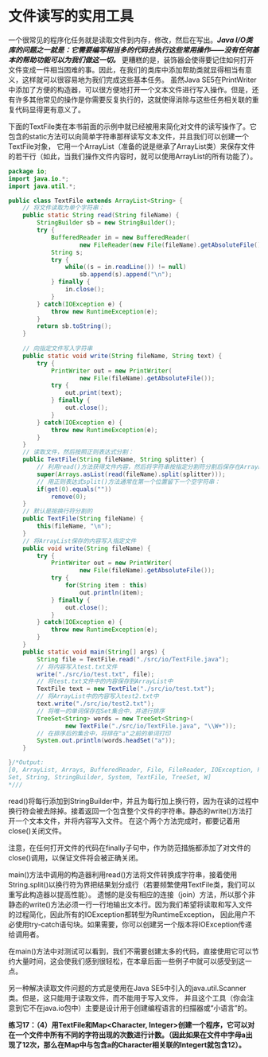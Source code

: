 # 文件读写的实用工具

一个很常见的程序化任务就是读取文件到内存，修改，然后在写出。***Java I/O类库的问题之一就是：它需要编写相当多的代码去执行这些常用操作——没有任何基本的帮助功能可以为我们做这一切。***
更糟糕的是，装饰器会使得要记住如何打开文件变成一件相当困难的事。因此，在我们的类库中添加帮助类就显得相当有意义，这样就可以很容易地为我们完成这些基本任务。
虽然Java SE5在PrintWriter中添加了方便的构造器，可以很方便地打开一个文本文件进行写入操作。但是，还有许多其他常见的操作是你需要反复执行的，这就使得消除与这些任务相关联的重复代码显得更有意义了。

下面的TextFile类在本书前面的示例中就已经被用来简化对文件的读写操作了。它包含的static方法可以向简单字符串那样读写文本文件，并且我们可以创建一个TextFile对象，
它用一个ArrayList（准备的说是继承了ArrayList类）来保存文件的若干行（如此，当我们操作文件内容时，就可以使用ArrayList的所有功能了）。
```java
package io;
import java.io.*;
import java.util.*;

public class TextFile extends ArrayList<String> {
    // 将文件读取为单个字符串：
	public static String read(String fileName) {
		StringBuilder sb = new StringBuilder();
		try {
			BufferedReader in = new BufferedReader(
					new FileReader(new File(fileName).getAbsoluteFile()));
			String s;
			try {
				while((s = in.readLine()) != null)
					sb.append(s).append("\n");
			} finally {
				in.close();
			}
		} catch(IOException e) {
			throw new RuntimeException(e);
		}
		return sb.toString();
	}
	
	// 向指定文件写入字符串
	public static void write(String fileName, String text) {
		try {
			PrintWriter out = new PrintWriter(
					new File(fileName).getAbsoluteFile());
			try {
				out.print(text);
			} finally {
				out.close();
			}
		} catch(IOException e) {
			throw new RuntimeException(e);
		}
	}
	// 读取文件，然后按照正则表达式分割： 
	public TextFile(String fileName, String splitter) {
		// 利用read()方法获得文件内容，然后将字符串按指定分割符分割后保存在ArrayList中
		super(Arrays.asList(read(fileName).split(splitter)));
		// 用正则表达式split()方法通常在第一个位置留下一个空字符串：
		if(get(0).equals(""))
			remove(0);
	}
	// 默认是按换行符分割的
	public TextFile(String fileName) {
		this(fileName, "\n");
	}
	// 将ArrayList保存的内容写入指定文件
	public void write(String fileName) {
		try {
			PrintWriter out = new PrintWriter(
					new File(fileName).getAbsoluteFile());
			try {
				for(String item : this)
					out.println(item);
			} finally {
				out.close();
			}
		} catch(IOException e) {
			throw new RuntimeException(e);
		}
	}
	public static void main(String[] args) {
        String file = TextFile.read("./src/io/TextFile.java");
        // 将内容写入test.txt文件
        write("./src/io/test.txt", file);  
        // 将test.txt文件中的内容保存到ArrayList中
        TextFile text = new TextFile("./src/io/test.txt");
        // 将ArrayList中的内容写入test2.txt中
        text.write("./src/io/test2.txt");
        // 将唯一的单词保存在Set集合中，并进行排序
        TreeSet<String> words = new TreeSet<String>(
        		new TextFile("./src/io/TextFile.java", "\\W+"));
        // 在排序后的集合中，将排在"a"之前的单词打印
        System.out.println(words.headSet("a"));
	}

}/*Output:
[0, ArrayList, Arrays, BufferedReader, File, FileReader, IOException, PrintWriter, RuntimeException, 
Set, String, StringBuilder, System, TextFile, TreeSet, W]
*///
```
read()将每行添加到StringBuilder中，并且为每行加上换行符，因为在读的过程中换行符会被去除掉。接着返回一个包含整个文件的字符串。静态的write()方法打开一个文本文件，并将内容写入文件。
在这个两个方法完成时，都要记着用close()关闭文件。

注意，在任何打开文件的代码在finally子句中，作为防范措施都添加了对文件的close()调用，以保证文件将会被正确关闭。

main()方法中调用的构造器利用read()方法将文件转换成字符串，接着使用String.split()以换行符为界把结果划分成行（若要频繁使用TextFile类，我们可以重写此构造器以提高性能）。
遗憾的是没有相应的连接（join）方法，所以那个非静态的write()方法必须一行一行地输出文本行。因为我们希望将读取和写入文件的过程简化，因此所有的IOException都转型为RuntimeException，
因此用户不必使用try-catch语句块。如果需要，你可以创建另一个版本将IOException传递给调用者。

在main()方法中对测试可以看到，我们不需要创建太多的代码，直接使用它可以节约大量时间，这会使我们感到很轻松，在本章后面一些例子中就可以感受到这一点。

另一种解决读取文件问题的方式是使用在Java SE5中引入的java.util.Scanner类。但是，这只能用于读取文件，而不能用于写入文件，
并且这个工具（你会注意到它不在java.io包中）主要是设计用于创建编程语言的扫描器或“小语言”的。

**练习17：（4）用TextFile和Map<Character, Integer>创建一个程序，它可以对在一个文件中所有不同的字符出现的次数进行计数。（因此如果在文件中字母a出现了12次，那么在Map中与包含a的Character相关联的Integert就包含12）。**



